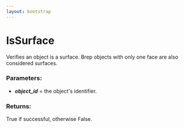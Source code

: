 ```yaml
---
layout: bootstrap
---
```


# IsSurface

Verifies an object is a surface. Brep objects with only one face are
        also considered surfaces.
        

### Parameters:

- ***object_id*** = the object's identifier.
        

### Returns:


True if successful, otherwise False.
        

